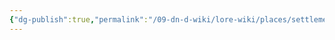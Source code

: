 ```yaml
---
{"dg-publish":true,"permalink":"/09-dn-d-wiki/lore-wiki/places/settlements/eranvale/l-pran/","tags":["Settlement","city","Pran","lore-wiki","Eranvale"]}
---
```




